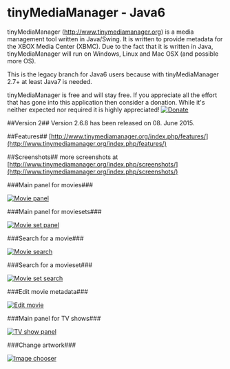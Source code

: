 tinyMediaManager - Java6
========================

tinyMediaManager (http://www.tinymediamanager.org) is a media management tool written in Java/Swing. It is written to provide metadata for the XBOX Media Center (XBMC). Due to the fact that it is written in Java, tinyMediaManager will run on Windows, Linux and Mac OSX (and possible more OS).

This is the legacy branch for Java6 users because with tinyMediaManager 2.7+ at least Java7 is needed.

tinyMediaManager is free and will stay free. If you appreciate all the effort that has gone into this application then consider a donation. While it's neither expected nor required it is highly appreciated!
[![Donate][1]][2]

[1]: https://www.paypal.com/en_US/i/btn/btn_donate_SM.gif
[2]: https://www.paypal.com/cgi-bin/webscr?cmd=_donations&business=manuel.laggner@gmail.com&lc=GB&item_name=tinyMediaManager&currency_code=EUR&bn=PP-DonationsBF:btn_donate_LG.gif:NonHosted

##Version 2##
Version 2.6.8 has been released on 08. June 2015.

##Features##
[http://www.tinymediamanager.org/index.php/features/](http://www.tinymediamanager.org/index.php/features/)

##Screenshots##
more screenshots at [http://www.tinymediamanager.org/index.php/screenshots/](http://www.tinymediamanager.org/index.php/screenshots/)

###Main panel for movies### 

[![Movie panel](https://github.com/tinyMediaManager/tinyMediaManager/raw/tinyMediaManager-java6/screenshots/movie_panel_main_thumb.jpg)](https://github.com/tinyMediaManager/tinyMediaManager/raw/tinyMediaManager-java6/screenshots/movie_panel_main.jpg)

###Main panel for moviesets###

[![Movie set panel](https://github.com/tinyMediaManager/tinyMediaManager/raw/tinyMediaManager-java6/screenshots/movieset_panel_main_thumb.jpg)](https://github.com/tinyMediaManager/tinyMediaManager/raw/tinyMediaManager-java6/screenshots/movieset_panel_main.jpg)

###Search for a movie###

[![Movie search](https://github.com/tinyMediaManager/tinyMediaManager/raw/tinyMediaManager-java6/screenshots/moviechooser_dialog_thumb.jpg)](https://github.com/tinyMediaManager/tinyMediaManager/raw/tinyMediaManager-java6/screenshots/moviechooser_dialog.jpg)

###Search for a movieset###

[![Movie set search](https://github.com/tinyMediaManager/tinyMediaManager/raw/tinyMediaManager-java6/screenshots/moviesetchooser_dialog_thumb.jpg)](https://github.com/tinyMediaManager/tinyMediaManager/raw/tinyMediaManager-java6/screenshots/moviesetchooser_dialog.jpg)

###Edit movie metadata###

[![Edit movie](https://github.com/tinyMediaManager/tinyMediaManager/raw/tinyMediaManager-java6/screenshots/movieeditor_dialog_thumb.jpg)](https://github.com/tinyMediaManager/tinyMediaManager/raw/tinyMediaManager-java6/screenshots/movieeditor_dialog.jpg)

###Main panel for TV shows###

[![TV show panel](https://github.com/tinyMediaManager/tinyMediaManager/raw/tinyMediaManager-java6/screenshots/tvshow_panel_main_thumb.jpg)](https://github.com/tinyMediaManager/tinyMediaManager/raw/tinyMediaManager-java6/screenshots/tvshow_panel_main.jpg)

###Change artwork###

[![Image chooser](https://github.com/tinyMediaManager/tinyMediaManager/raw/tinyMediaManager-java6/screenshots/imagechooser_dialog_thumb.jpg)](https://github.com/tinyMediaManager/tinyMediaManager/raw/tinyMediaManager-java6/screenshots/imagechooser_dialog.jpg)
